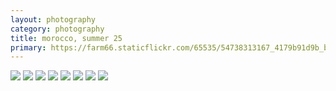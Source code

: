 ```yaml
---
layout: photography
category: photography
title: morocco, summer 25
primary: https://farm66.staticflickr.com/65535/54738313167_4179b91d9b_b.jpg
---
```


<div class="gallery">
  <div class="row">
    <div class="column">
      <img src="https://farm66.staticflickr.com/65535/54739154986_c818ff01cf_b.jpg">
      <img src="https://farm66.staticflickr.com/65535/54739384653_b4391fb41f_b.jpg">
      <img src="https://farm66.staticflickr.com/65535/54724872030_dd703417da_b.jpg">
      <img src="https://farm66.staticflickr.com/65535/54739387869_841c3d6641_b.jpg">
      <img src="https://farm66.staticflickr.com/65535/54739384648_a03cb04da3_b.jpg">
      <img src="https://farm66.staticflickr.com/65535/54739513430_9504507551_b.jpg">
      <img src="https://farm66.staticflickr.com/65535/54739368553_731ff49047_b.jpg">
      <img src="https://farm66.staticflickr.com/65535/54738313167_4179b91d9b_b.jpg">
    </div>
  </div>
</div>
